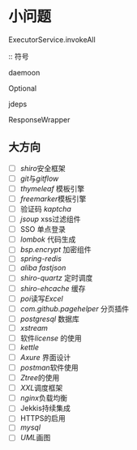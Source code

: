 # 小问题

ExecutorService.invokeAll

:: 符号

daemoon

Optional

jdeps

ResponseWrapper




## 大方向

- [ ] *shiro*安全框架
- [ ] *git*与*gitflow*
- [ ] *thymeleaf* 模板引擎
- [ ] *freemarker*模板引擎
- [ ] 验证码 *kaptcha*
- [ ] *jsoup* xss过滤组件
- [ ] SSO 单点登录
- [ ] *lombok* 代码生成
- [ ] *bsp.encrypt* 加密组件
- [ ] *spring-redis*
- [ ] *aliba fastjson*
- [ ] *shiro-quartz* 定时调度
- [ ] *shiro-ehcache* 缓存
- [ ] *poi*读写*Excel*
- [ ] *com.github.pagehelper* 分页插件
- [ ] *postgresql* 数据库
- [ ] *xstream* 
- [ ] 软件*license* 的使用 
- [ ] *kettle*
- [ ] *Axure* 界面设计
- [ ] *postman*软件使用
- [ ] *Ztree*的使用
- [ ] *XXL*调度框架
- [ ] *nginx*负载均衡
- [ ] Jekkis持续集成
- [ ] HTTPS的启用
- [ ] *mysql*
- [ ] *UML*画图
